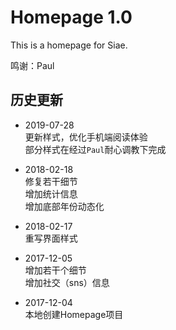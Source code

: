 # Homepage 1.0

This is a homepage for Siae.

鸣谢：Paul

## 历史更新

- 2019-07-28<br>
更新样式，优化手机端阅读体验<br>
部分样式在经过`Paul`耐心调教下完成<br>

- 2018-02-18<br>
修复若干细节<br>
增加统计信息<br>
增加底部年份动态化<br>

- 2018-02-17<br>
重写界面样式<br>

- 2017-12-05<br>
增加若干个细节<br>
增加社交（sns）信息<br>

- 2017-12-04<br>
本地创建Homepage项目<br>

